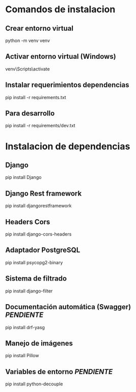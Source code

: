 # Comandos de instalacion

## Crear entorno virtual
python -m venv venv

## Activar entorno virtual (Windows)
venv\Scripts\activate

## Instalar requerimientos dependencias
pip install -r requirements.txt

## Para desarrollo
pip install -r requirements/dev.txt



# Instalacion de dependencias

## Django
pip install Django

## Django Rest framework
pip install djangorestframework

## Headers Cors
pip install django-cors-headers

## Adaptador PostgreSQL
pip install psycopg2-binary

## Sistema de filtrado
pip install django-filter

## Documentación automática (Swagger)  _PENDIENTE_
pip install drf-yasg

## Manejo de imágenes
pip install Pillow

## Variables de entorno _PENDIENTE_
pip install python-decouple